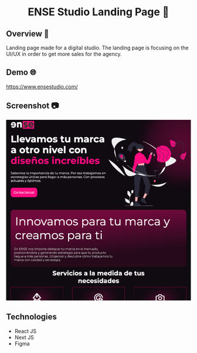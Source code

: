 <h1 align='center'>ENSE Studio Landing Page 🎨</h1>

## Overview 📘
Landing page made for a digital studio. The landing page is focusing on the UI/UX in order to get more sales for the agency.

## Demo 🌐
https://www.ensestudio.com/

## Screenshot 📷
<img src='./ense.png'>

## Technologies
- React JS
- Next JS
- Figma

